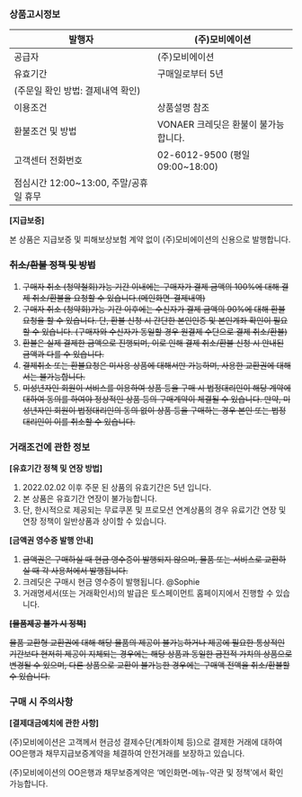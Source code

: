 ### 상품고시정보

| 발행자                                 | (주)모비에이션                       |
| -------------------------------------- | ------------------------------------ |
| 공급자                                 | (주)모비에이션                       |
| 유효기간                               | 구매일로부터 5년                     |
| (주문일 확인 방법: 결제내역 확인)      |
| 이용조건                               | 상품설명 참조                        |
| 환불조건 및 방법                       | VONAER 크레딧은 환불이 불가능합니다. |
| 고객센터 전화번호                      | 02-6012-9500 (평일 09:00~18:00)      |
| 점심시간 12:00~13:00, 주말/공휴일 휴무 |

**[지급보증]**

본 상품은 지급보증 및 피해보상보험 계약 없이 (주)모비에이션의 신용으로 발행합니다.

### ~~취소/환불 정책 및 방법~~

1. ~~구매자 취소 (청약철회)가능 기간 이내에는 구매자가 결제 금액의 100%에 대해 결제 취소/환불을 요청할 수 있습니다.(메인화면-결제내역)~~
2. ~~구매자 취소 (청약회)가능 기간 이후에는 수신자가 결제 금액의 90%에 대해 환불 요청을 할 수 있습니다. 단, 환불 신청 시 간단한 본인인증 및 본인계좌 확인이 필요할 수 있습니다. (구매자와 수신자가 동일할 경우 원결제 수단으로 결제 취소/환불)~~
3. ~~환불은 실제 결제한 금액으로 진행되며, 이로 인해 결제 취소/환불 신청 시 안내된 금액과 다를 수 있습니다.~~
4. ~~결제취소 또는 환불요청은 미사용 상품에 대해서만 가능하며, 사용한 교환권에 대해서는 불가능합니다.~~
5. ~~미성년자인 회원이 서비스를 이용하여 상품 등을 구매 시 법정대리인이 해당 계약에 대하여 동의를 하여야 정상적인 상품 등의 구매계약이 체결될 수 있습니다. 만약, 미성년자인 회원이 법정대리인의 동의 없이 상품 등을 구매하는 경우 본인 또는 법정대리인이 이를 취소할 수 있습니다.~~

### 거래조건에 관한 정보

**[유효기간 정책 및 연장 방법]**

1. 2022.02.02 이후 주문 된 상품의 유효기간은 5년 입니다.
2. 본 상품은 유효기간 연장이 불가능합니다.
3. 단, 한시적으로 제공되는 무료쿠폰 및 프로모션 연계상품의 경우 유료기간 연장 및 연장 정책이 일반상품과 상이할 수 있습니다.

**[금액권 영수증 발행 안내]**

1. ~~금액권은 구매하실 때 현금 영수증이 발행되지 않으며, 물품 또는 서비스로 교환하실 때 각 사용처에서 발행됩니다.~~
2. 크레딧은 구매시 현금 영수증이 발행됩니다. @Sophie
3. 거래명세서(또는 거래확인서)의 발급은 토스페이먼트 홈페이지에서 진행할 수 있습니다.

**~~[물품제공 불가 시 정책]~~**

~~물품 교환형 교환권에 대해 해당 물품의 제공이 불가능하거나 제공에 필요한 통상적인 기간보다 현저히 제공이 지체되는 경우에는 해당 상품과 동일한 금전적 가치의 상품으로 변경될 수 있으며, 다른 상품으로 교환이 불가능한 경우에는 구매액 전액을 취소/환불할 수 있습니다.~~

### 구매 시 주의사항

**[결제대금예치에 관한 사항]**

(주)모비에이션은 고객께서 현금성 결제수단(계좌이체 등)으로 결제한 거래에 대하여 OO은행과 채무지급보증계약을 체결하여 안전거래를 보장하고 있습니다.

(주)모비에이션의 OO은행과 채무보증계약은 ‘메인화면-메뉴-약관 및 정책’에서 확인 가능합니다.
